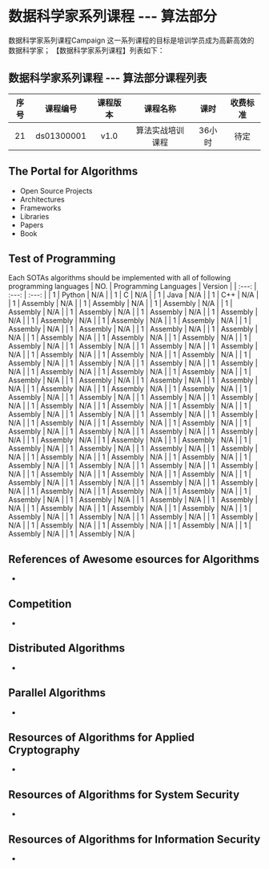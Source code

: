 

# 数据科学家系列课程 --- 算法部分
数据科学家系列课程Campaign
这一系列课程的目标是培训学员成为高薪高效的数据科学家； 【数据科学家系列课程】列表如下：

## 数据科学家系列课程 --- 算法部分课程列表 
| 序号 | 课程编号 | 课程版本 | 课程名称 | 课时 | 收费标准 |
| :---: | :---: | :---: | :---: | :---: | :---: |
| 21 | ds01300001 | v1.0 | 算法实战培训课程 | 36小时 | 待定 |


## The Portal for Algorithms

+ Open Source Projects
+ Architectures
+ Frameworks
+ Libraries
+ Papers
+ Book

## Test of Programming
Each SOTAs algorithms should be implemented with all of following programming languages
| NO. | Programming Languages | Version | 
| :---: | :---: | :---: |
| 1 | Python | N/A | 
| 1 | C | N/A | 
| 1 | Java | N/A | 
| 1 | C++ | N/A | 
| 1 | Assembly | N/A | 
| 1 | Assembly | N/A | 
| 1 | Assembly | N/A | 
| 1 | Assembly | N/A | 
| 1 | Assembly | N/A | 
| 1 | Assembly | N/A | 
| 1 | Assembly | N/A | 
| 1 | Assembly | N/A | 
| 1 | Assembly | N/A | 
| 1 | Assembly | N/A | 
| 1 | Assembly | N/A | 
| 1 | Assembly | N/A | 
| 1 | Assembly | N/A | 
| 1 | Assembly | N/A | 
| 1 | Assembly | N/A | 
| 1 | Assembly | N/A | 
| 1 | Assembly | N/A | 
| 1 | Assembly | N/A | 
| 1 | Assembly | N/A | 
| 1 | Assembly | N/A | 
| 1 | Assembly | N/A | 
| 1 | Assembly | N/A | 
| 1 | Assembly | N/A | 
| 1 | Assembly | N/A | 
| 1 | Assembly | N/A | 
| 1 | Assembly | N/A | 
| 1 | Assembly | N/A | 
| 1 | Assembly | N/A | 
| 1 | Assembly | N/A | 
| 1 | Assembly | N/A | 
| 1 | Assembly | N/A | 
| 1 | Assembly | N/A | 
| 1 | Assembly | N/A | 
| 1 | Assembly | N/A | 
| 1 | Assembly | N/A | 
| 1 | Assembly | N/A | 
| 1 | Assembly | N/A | 
| 1 | Assembly | N/A | 
| 1 | Assembly | N/A | 
| 1 | Assembly | N/A | 
| 1 | Assembly | N/A | 
| 1 | Assembly | N/A | 
| 1 | Assembly | N/A | 
| 1 | Assembly | N/A | 
| 1 | Assembly | N/A | 
| 1 | Assembly | N/A | 
| 1 | Assembly | N/A | 
| 1 | Assembly | N/A | 
| 1 | Assembly | N/A | 
| 1 | Assembly | N/A | 
| 1 | Assembly | N/A | 
| 1 | Assembly | N/A | 
| 1 | Assembly | N/A | 
| 1 | Assembly | N/A | 
| 1 | Assembly | N/A | 
| 1 | Assembly | N/A | 
| 1 | Assembly | N/A | 
| 1 | Assembly | N/A | 
| 1 | Assembly | N/A | 
| 1 | Assembly | N/A | 
| 1 | Assembly | N/A | 
| 1 | Assembly | N/A | 
| 1 | Assembly | N/A | 
| 1 | Assembly | N/A | 
| 1 | Assembly | N/A | 
| 1 | Assembly | N/A | 
| 1 | Assembly | N/A | 
| 1 | Assembly | N/A | 
| 1 | Assembly | N/A | 
| 1 | Assembly | N/A | 
| 1 | Assembly | N/A | 
| 1 | Assembly | N/A | 
| 1 | Assembly | N/A | 
| 1 | Assembly | N/A | 
| 1 | Assembly | N/A | 
| 1 | Assembly | N/A | 
| 1 | Assembly | N/A | 
| 1 | Assembly | N/A | 
| 1 | Assembly | N/A | 
| 1 | Assembly | N/A | 
| 1 | Assembly | N/A | 
| 1 | Assembly | N/A | 
| 1 | Assembly | N/A | 
| 1 | Assembly | N/A | 
| 1 | Assembly | N/A | 
| 1 | Assembly | N/A | 
| 1 | Assembly | N/A | 
| 1 | Assembly | N/A | 
| 1 | Assembly | N/A | 
| 1 | Assembly | N/A | 
| 1 | Assembly | N/A | 
| 1 | Assembly | N/A | 
| 1 | Assembly | N/A | 
| 1 | Assembly | N/A | 
| 1 | Assembly | N/A | 
| 1 | Assembly | N/A | 


## References of Awesome esources for Algorithms
+ <TBC>
  
## Competition
+ <TBC>
  
## Distributed Algorithms
+ <TBC>
  
## Parallel Algorithms
+ <TBC>

## Resources of Algorithms for Applied Cryptography 
+ <TBC>

## Resources of Algorithms for System Security 
+ <TBC>
  
## Resources of Algorithms for Information Security 
+ <TBC>
 
